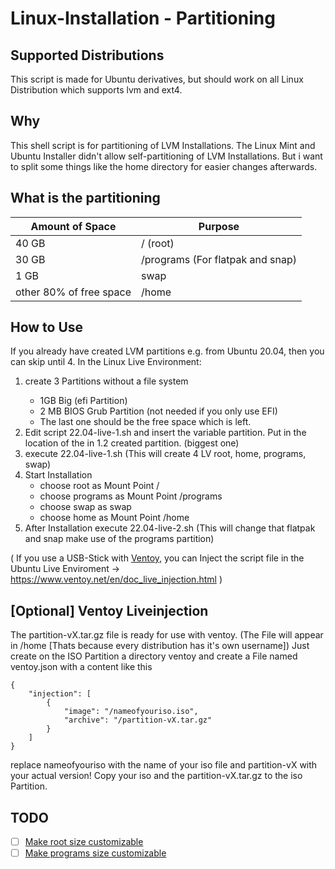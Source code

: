 # Linux-Installation - Partitioning
## Supported Distributions
This script is made for Ubuntu derivatives, but should work on all Linux Distribution which supports lvm and ext4.

## Why
This shell script is for partitioning of LVM Installations.
The Linux Mint and Ubuntu Installer didn't allow self-partitioning of LVM Installations.
But i want to split some things like the home directory for easier changes afterwards.

## What is the partitioning
| Amount of Space  | Purpose |
| ---------------  | ------- |
| 40 GB            | / (root)    |
| 30 GB            | /programs (For flatpak and snap)    |
| 1  GB            | swap   |
| other 80% of free space | /home    |

## How to Use
If you already have created LVM partitions e.g. from Ubuntu 20.04, then you can skip until 4.
In the Linux Live Environment:
<ol>
<li>create 3 Partitions without a file system</li>
    <ul>
        <li>1GB Big (efi Partition)</li>
        <li> 2 MB BIOS Grub Partition (not needed if you only use EFI)</li>
        <li>The last one should be the free space which is left.</li>
    </ul>
</li>
<li>Edit script 22.04-live-1.sh and insert the variable partition. Put in the location of the in 1.2 created partition. (biggest one)</li> <li>execute 22.04-live-1.sh (This will create 4 LV root, home, programs, swap)</li>   
<li>Start Installation
    <ul>
        <li>choose root as Mount Point /</li>
        <li>choose programs as Mount Point /programs</li>
        <li>choose swap as swap</li>
        <li>choose home as Mount Point /home</li>
    </ul>
</li>
<li>After Installation execute 22.04-live-2.sh (This will change that flatpak and snap make use of the programs partition)</li>
</ol>

( If you use a USB-Stick with [Ventoy](https://github.com/ventoy), you can Inject the script file in the Ubuntu Live Enviroment -> https://www.ventoy.net/en/doc_live_injection.html )

## [Optional] Ventoy Liveinjection
The partition-vX.tar.gz file is ready for use with ventoy. (The File will appear in /home [Thats because every distribution has it's own username])
Just create on the ISO Partition a directory ventoy and create a File named ventoy.json with a content like this
```
{
    "injection": [
        {
            "image": "/nameofyouriso.iso",
            "archive": "/partition-vX.tar.gz"
        }
    ]
}
```
replace nameofyouriso with the name of your iso file and partition-vX with your actual version!
Copy your iso and the partition-vX.tar.gz to the iso Partition.

## TODO
- [ ] [Make root size customizable](https://github.com/Linux-Installation/partitioning/issues/1)
- [ ] [Make programs size customizable](https://github.com/Linux-Installation/partitioning/issues/2)
